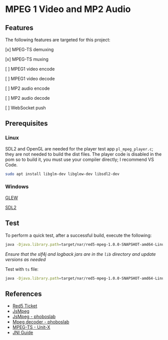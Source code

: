 # MPEG 1 Video and MP2 Audio

## Features

The following features are targeted for this project:

[x] MPEG-TS demuxing

[x] MPEG-TS muxing

[ ] MPEG1 video encode

[ ] MPEG1 video decode

[ ] MP2 audio encode

[ ] MP2 audio decode

[ ] WebSocket push

## Prerequisites

### Linux

SDL2 and OpenGL are needed for the player test app `pl_mpeg_player.c`; they are not needed to build the dist files. The player code is disabled in the pom so to build it, you must use your compiler directly; I recommend VS Code.

```sh
sudo apt install libglm-dev libglew-dev libsdl2-dev
```

### Windows

[GLEW](https://www.opengl.org/sdk/libs/GLEW/)

[SDL2](https://www.libsdl.org/download-2.0.php)

## Test

To perform a quick test, after a successful build, execute the following:

```sh
java -Djava.library.path=target/nar/red5-mpeg-1.0.0-SNAPSHOT-amd64-Linux-gpp-jni/lib/amd64-Linux-gpp/jni -cp target/lib/slf4j-api-1.7.25.jar:target/lib/logback-core-1.2.3.jar:target/lib/logback-classic-1.2.3.jar:target/red5-mpeg-1.0.0-SNAPSHOT.jar org.red5.mpeg.Main TestRun testBytes
```

_Ensure that the slf4j and logback jars are in the `lib` directory and update versions as needed_

Test with `ts` file:

```sh
java -Djava.library.path=target/nar/red5-mpeg-1.0.0-SNAPSHOT-amd64-Linux-gpp-jni/lib/amd64-Linux-gpp/jni -cp target/lib/slf4j-api-1.7.25.jar:target/lib/logback-core-1.2.3.jar:target/lib/logback-classic-1.2.3.jar:target/red5-mpeg-1.0.0-SNAPSHOT.jar org.red5.mpeg.Main TestRun src/main/resources/bars.ts
```

## References

 * [Red5 Ticket](https://github.com/Red5/red5-server/issues/283)
 * [JsMpeg](https://jsmpeg.com/)
 * [JsMpeg - phoboslab](https://github.com/phoboslab/jsmpeg)
 * [Mpeg decoder - phoboslab](https://github.com/phoboslab/pl_mpeg)
 * [MPEG-TS - Unit-X](https://github.com/Unit-X/mpegts)
 * [JNI Guide](https://devarea.com/java-and-cc-jni-guide/)